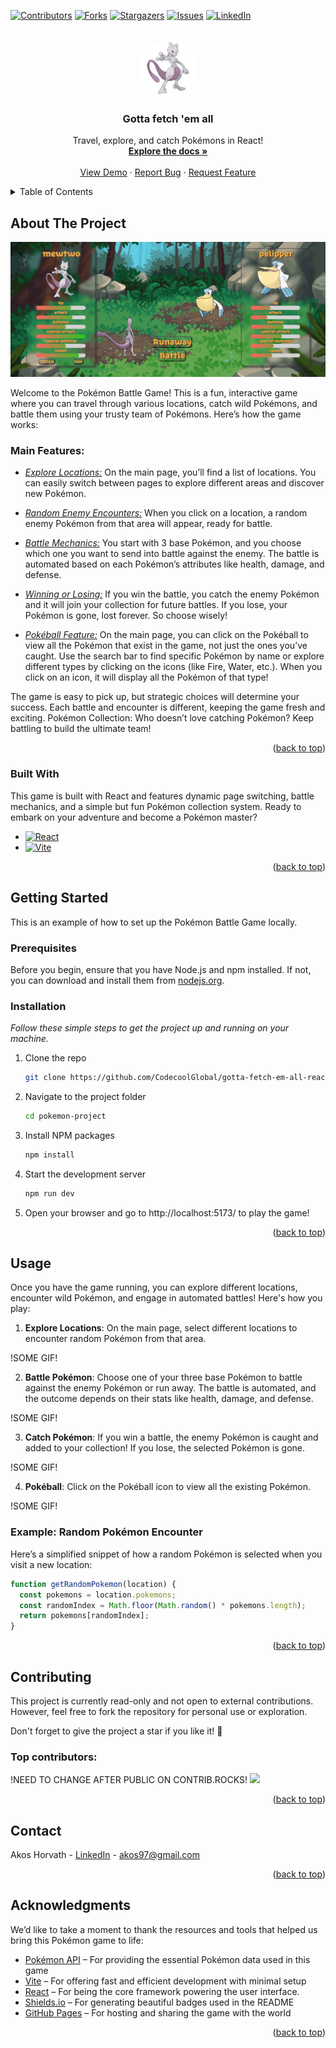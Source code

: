 <a id="readme-top"></a>

[![Contributors][contributors-shield]][contributors-url]
[![Forks][forks-shield]][forks-url]
[![Stargazers][stars-shield]][stars-url]
[![Issues][issues-shield]][issues-url]
[![LinkedIn][linkedin-shield]][linkedin-url]

<!-- PROJECT LOGO -->
<br />
<div align="center">
  <a href="https://github.com/CodecoolGlobal/gotta-fetch-em-all-react-Akoss08">
    <img src="pokemon-project/src/images/mewtwo.jpg" alt="Logo" width="90" height="90" style="border-radius: 50%">
  </a>

  <h3 align="center">Gotta fetch 'em all</h3>

  <p align="center">
    Travel, explore, and catch Pokémons in React!
    <br />
    <a href="https://github.com/CodecoolGlobal/gotta-fetch-em-all-react-Akoss08"><strong>Explore the docs »</strong></a>
    <br />
    <br />
    <a href="https://github.com/CodecoolGlobal/gotta-fetch-em-all-react-Akoss08">View Demo</a>
    &middot;
    <a href="https://github.com/CodecoolGlobal/gotta-fetch-em-all-react-Akoss08/issues/new?labels=bug&template=bug-report---.md">Report Bug</a>
    &middot;
    <a href="https://github.com/CodecoolGlobal/gotta-fetch-em-all-react-Akoss08/issues/new?labels=enhancement&template=feature-request---.md">Request Feature</a>
  </p>
</div>

<!-- TABLE OF CONTENTS -->
<details>
  <summary>Table of Contents</summary>
  <ol>
    <li>
      <a href="#about-the-project">About The Project</a>
      <ul>
        <li><a href="#main-features">Main Features</a></li>
        <li><a href="#built-with">Built With</a></li>
      </ul>
    </li>
    <li>
      <a href="#getting-started">Getting Started</a>
      <ul>
        <li><a href="#prerequisites">Prerequisites</a></li>
        <li><a href="#installation">Installation</a></li>
      </ul>
    </li>
    <li>
    <a href="#usage">Usage</a>
      <ul>
        <li><a href="#example-random-pokémon-encounter">Example</a></li>
      </ul>
    </li>
    <li><a href="#contributing">Contributing</a></li>
    <li><a href="#license">License</a></li>
    <li><a href="#contact">Contact</a></li>
    <li><a href="#acknowledgments">Acknowledgments</a></li>
  </ol>
</details>

<!-- ABOUT THE PROJECT -->

## About The Project

![Battle Scene][battlescene-screenshoot]

Welcome to the Pokémon Battle Game! This is a fun, interactive game where you can travel through various locations, catch wild Pokémons, and battle them using your trusty team of Pokémons. Here’s how the game works:

### Main Features:

- <u><i>Explore Locations:</i></u> On the main page, you’ll find a list of locations. You can easily switch between pages to explore different areas and discover new Pokémon.

- <u><i>Random Enemy Encounters:</u></i> When you click on a location, a random enemy Pokémon from that area will appear, ready for battle.

- <u><i>Battle Mechanics:</u></i> You start with 3 base Pokémon, and you choose which one you want to send into battle against the enemy. The battle is automated based on each Pokémon’s attributes like health, damage, and defense.

- <u><i>Winning or Losing:</u></i> If you win the battle, you catch the enemy Pokémon and it will join your collection for future battles. If you lose, your Pokémon is gone, lost forever. So choose wisely!

- <u><i>Pokéball Feature:</u></i> On the main page, you can click on the Pokéball to view all the Pokémon that exist in the game, not just the ones you’ve caught. Use the search bar to find specific Pokémon by name or explore different types by clicking on the icons (like Fire, Water, etc.). When you click on an icon, it will display all the Pokémon of that type!

The game is easy to pick up, but strategic choices will determine your success. Each battle and encounter is different, keeping the game fresh and exciting.
Pokémon Collection: Who doesn’t love catching Pokémon? Keep battling to build the ultimate team!

<p align="right">(<a href="#readme-top">back to top</a>)</p>

### Built With

This game is built with React and features dynamic page switching, battle mechanics, and a simple but fun Pokémon collection system. Ready to embark on your adventure and become a Pokémon master?

- [![React][React.js]][React-url]
- [![Vite][Vite.js]][Vite-url]

<p align="right">(<a href="#readme-top">back to top</a>)</p>

<!-- GETTING STARTED -->

## Getting Started

This is an example of how to set up the Pokémon Battle Game locally.

### Prerequisites

Before you begin, ensure that you have Node.js and npm installed. If not, you can download and install them from <a href="https://nodejs.org/en/download">nodejs.org</a>.

### Installation

_Follow these simple steps to get the project up and running on your machine._

1. Clone the repo
   ```sh
   git clone https://github.com/CodecoolGlobal/gotta-fetch-em-all-react-Akoss08.git
   ```
2. Navigate to the project folder
   ```sh
   cd pokemon-project
   ```
3. Install NPM packages
   ```sh
   npm install
   ```
4. Start the development server
   ```sh
   npm run dev
   ```
5. Open your browser and go to http://localhost:5173/ to play the game!

<p align="right">(<a href="#readme-top">back to top</a>)</p>

<!-- USAGE EXAMPLES -->

## Usage

Once you have the game running, you can explore different locations, encounter wild Pokémon, and engage in automated battles! Here's how you play:

1. **Explore Locations**: On the main page, select different locations to encounter random Pokémon from that area.

!SOME GIF!

2. **Battle Pokémon**: Choose one of your three base Pokémon to battle against the enemy Pokémon or run away. The battle is automated, and the outcome depends on their stats like health, damage, and defense.

!SOME GIF!

3. **Catch Pokémon**: If you win a battle, the enemy Pokémon is caught and added to your collection! If you lose, the selected Pokémon is gone.

!SOME GIF!

4. **Pokéball**: Click on the Pokéball icon to view all the existing Pokémon.

!SOME GIF!

### Example: Random Pokémon Encounter

Here’s a simplified snippet of how a random Pokémon is selected when you visit a new location:

```js
function getRandomPokemon(location) {
  const pokemons = location.pokemons;
  const randomIndex = Math.floor(Math.random() * pokemons.length);
  return pokemons[randomIndex];
}
```

<p align="right">(<a href="#readme-top">back to top</a>)</p>

<!-- CONTRIBUTING -->

## Contributing

This project is currently read-only and not open to external contributions. 
However, feel free to fork the repository for personal use or exploration. 

Don't forget to give the project a star if you like it! 🌟

### Top contributors:
!NEED TO CHANGE AFTER PUBLIC ON CONTRIB.ROCKS!
<a href="https://github.com/CodecoolGlobal/gotta-fetch-em-all-react-Akoss08/graphs/contributors">
  <img src="https://contrib.rocks/image?repo=MAdem01/el-proyecte-grande-sprint-1" />
</a>



<p align="right">(<a href="#readme-top">back to top</a>)</p>

<!-- CONTACT -->

## Contact

Akos Horvath - [LinkedIn](https://www.linkedin.com/in/akos-horvath97/) - akos97@gmail.com

<p align="right">(<a href="#readme-top">back to top</a>)</p>

<!-- ACKNOWLEDGMENTS -->
## Acknowledgments

We’d like to take a moment to thank the resources and tools that helped us bring this Pokémon game to life:

* [Pokémon API](https://pokeapi.co/) – For providing the essential Pokémon data used in this game
* [Vite](https://vite.dev/) – For offering fast and efficient development with minimal setup
* [React](https://react.dev/) – For being the core framework powering the user interface.
* [Shields.io](https://shields.io) – For generating beautiful badges used in the README
* [GitHub Pages](https://pages.github.com) – For hosting and sharing the game with the world


<p align="right">(<a href="#readme-top">back to top</a>)</p>

<!-- MARKDOWN LINKS & IMAGES -->
<!-- https://www.markdownguide.org/basic-syntax/#reference-style-links -->

[contributors-shield]: https://img.shields.io/github/contributors/CodecoolGlobal/gotta-fetch-em-all-react-Akoss08.svg?style=for-the-badge
[contributors-url]: https://github.com/CodecoolGlobal/gotta-fetch-em-all-react-Akoss08/graphs/contributors
[forks-shield]: https://img.shields.io/github/forks/CodecoolGlobal/gotta-fetch-em-all-react-Akoss08.svg?style=for-the-badge
[forks-url]: https://github.com/CodecoolGlobal/gotta-fetch-em-all-react-Akoss08/network/members
[stars-shield]: https://img.shields.io/github/stars/CodecoolGlobal/gotta-fetch-em-all-react-Akoss08.svg?style=for-the-badge
[stars-url]: https://github.com/CodecoolGlobal/gotta-fetch-em-all-react-Akoss08/stargazers
[issues-shield]: https://img.shields.io/github/issues/CodecoolGlobal/gotta-fetch-em-all-react-Akoss08.svg?style=for-the-badge
[issues-url]: https://github.com/CodecoolGlobal/gotta-fetch-em-all-react-Akoss08/issues
[linkedin-shield]: https://img.shields.io/badge/-LinkedIn-black.svg?style=for-the-badge&logo=linkedin&colorB=555
[linkedin-url]: https://www.linkedin.com/in/akos-horvath97/
[battlescene-screenshoot]: /pokemon-project/src/images/battlescene.png
[React.js]: https://img.shields.io/badge/React-20232A?style=for-the-badge&logo=react&logoColor=61DAFB
[React-url]: https://reactjs.org/
[Vite.js]: https://img.shields.io/badge/Vite-646CFF?style=for-the-badge&logo=vite&logoColor=white
[Vite-url]: https://vite.dev/
